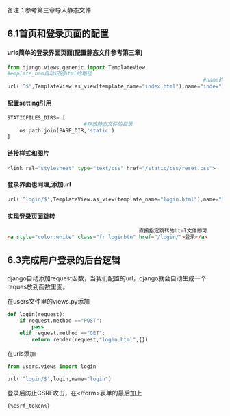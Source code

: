 备注：参考第三章导入静态文件

## 6.1首页和登录页面的配置

#### urls简单的登录界面页面\(配置静态文件参考第三章\)

```py
from django.views.generic import TemplateView
#emplate_nam自动识别html的路径
                                                                #name的名字随意
url('^$',TemplateView.as_view(template_name="index.html"),name="index")
```

#### 配置setting引用

```py
STATICFILES_DIRS= [
                         #存放静态文件的目录    
    os.path.join(BASE_DIR,'static')
]
```

#### 链接样式和图片

```py
<link rel="stylesheet" type="text/css" href="/static/css/reset.css">
```

#### 登录界面也同理,添加url

```py
url('^login/$',TemplateView.as_view(template_name="login.html"),name="login")
```

#### 实现登录页面跳转

```html
                                           直接指定跳转的html文件即可
<a style="color:white" class="fr loginbtn" href="/login/">登录</a>
```

## 6.3完成用户登录的后台逻辑

django自动添加request函数，当我们配置的url，django就会自动生成一个reques放到函数里面。

在users文件里的views.py添加

```py
def login(request):
    if request.method =="POST":
        pass
    elif request.method =="GET":
        return render(request,"login.html",{})
```

在urls添加

```py
from users.views import login

url('^login/$',login,name="login")
```

登录后防止CSRF攻击，在&lt;/form&gt;表单的最后加上

```
{%csrf_token%}
```



